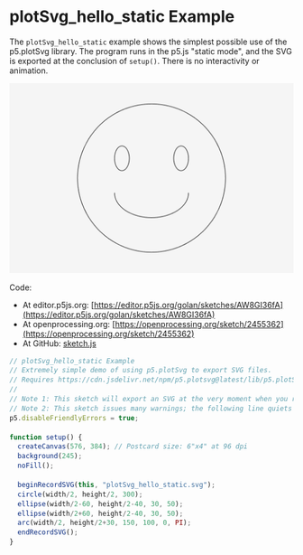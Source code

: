 # plotSvg_hello_static Example

The `plotSvg_hello_static` example shows the simplest possible use of the p5.plotSvg library. The program runs in the p5.js "static mode", and the SVG is exported at the conclusion of `setup()`. There is no interactivity or animation. 

![plotSvg_hello_static.png](plotSvg_hello_static.png)

Code: 

* At editor.p5js.org: [https://editor.p5js.org/golan/sketches/AW8GI36fA](https://editor.p5js.org/golan/sketches/AW8GI36fA)
* At openprocessing.org: [https://openprocessing.org/sketch/2455362](https://openprocessing.org/sketch/2455362)
* At GitHub: [sketch.js](https://raw.githubusercontent.com/golanlevin/p5.plotSvg/refs/heads/main/examples/plotSvg_hello_static/sketch.js)

```js
// plotSvg_hello_static Example
// Extremely simple demo of using p5.plotSvg to export SVG files.
// Requires https://cdn.jsdelivr.net/npm/p5.plotsvg@latest/lib/p5.plotSvg.js
// 
// Note 1: This sketch will export an SVG at the very moment when you run it. 
// Note 2: This sketch issues many warnings; the following line quiets them:
p5.disableFriendlyErrors = true;

function setup() {
  createCanvas(576, 384); // Postcard size: 6"x4" at 96 dpi
  background(245); 
  noFill();

  beginRecordSVG(this, "plotSvg_hello_static.svg");
  circle(width/2, height/2, 300); 
  ellipse(width/2-60, height/2-40, 30, 50);
  ellipse(width/2+60, height/2-40, 30, 50);
  arc(width/2, height/2+30, 150, 100, 0, PI);
  endRecordSVG();
}
```
